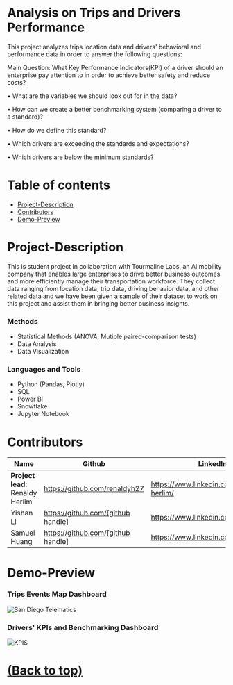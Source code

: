 # Analysis on Trips and Drivers Performance

This project analyzes trips location data and drivers' behavioral and performance data in order to answer the following questions:

Main Question: What Key Performance Indicators(KPI) of a driver should an enterprise pay attention to in order to achieve better safety and reduce costs?	

• What are the variables we should look out for in the data?

• How can we create a better benchmarking system (comparing a driver to a standard)?     

• How do we define this standard? 

• Which drivers are exceeding the standards and expectations? 

• Which drivers are below the minimum standards?		

# Table of contents

- [Project-Description](#project-description)
- [Contributors](#contributors)
- [Demo-Preview](#demo-preview)

# Project-Description
This is student project in collaboration with Tourmaline Labs, an AI mobility company that enables large enterprises to drive better business outcomes and more efficiently manage their transportation workforce. They collect data ranging from location data, trip data, driving behavior data, and other related data and we have been given a sample of their dataset to work on this project and assist them in bringing better business insights.

### Methods
- Statistical Methods (ANOVA, Mutiple paired-comparison tests)
- Data Analysis 
- Data Visualization

### Languages and Tools
- Python (Pandas, Plotly)
- SQL
- Power BI
- Snowflake
- Jupyter Notebook

# Contributors

| Name                            | Github                             | LinkedIn                                    |
| ------------------------------- | ---------------------------------- | ------------------------------------------- |
| **Project lead:** Renaldy Herlim | https://github.com/renaldyh27      | https://www.linkedin.com/in/renaldy-herlim/ |
| Yishan Li                       | https://github.com/[github handle] | https://www.linkedin.com/                   |
| Samuel Huang                    | https://github.com/[github handle] | https://www.linkedin.com/                   |

# Demo-Preview
### Trips Events Map Dashboard
![San Diego Telematics](https://user-images.githubusercontent.com/43867119/109551170-11096700-7a85-11eb-84cd-1e7fef21b340.png)

### Drivers' KPIs and Benchmarking Dashboard
![KPIS](https://user-images.githubusercontent.com/43867119/109551329-47df7d00-7a85-11eb-996b-ed8a6a9a8666.png)

[(Back to top)](#table-of-contents)
=======
